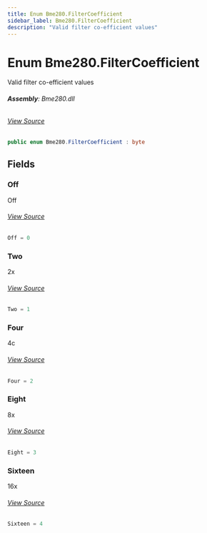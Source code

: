 ```yaml
---
title: Enum Bme280.FilterCoefficient
sidebar_label: Bme280.FilterCoefficient
description: "Valid filter co-efficient values"
---
```

# Enum Bme280.FilterCoefficient
Valid filter co-efficient values

###### **Assembly**: Bme280.dll
###### [View Source](https://github.com/WildernessLabs/Meadow.Foundation.git/blob/develop/Source/Meadow.Foundation.Peripherals/Sensors.Atmospheric.Bme280/Driver/Bme280.FilterCoefficient.cs#L8)
```csharp title="Declaration"
public enum Bme280.FilterCoefficient : byte
```
## Fields
### Off
Off
###### [View Source](https://github.com/WildernessLabs/Meadow.Foundation.git/blob/develop/Source/Meadow.Foundation.Peripherals/Sensors.Atmospheric.Bme280/Driver/Bme280.FilterCoefficient.cs#L13)
```csharp title="Declaration"
Off = 0
```
### Two
2x
###### [View Source](https://github.com/WildernessLabs/Meadow.Foundation.git/blob/develop/Source/Meadow.Foundation.Peripherals/Sensors.Atmospheric.Bme280/Driver/Bme280.FilterCoefficient.cs#L17)
```csharp title="Declaration"
Two = 1
```
### Four
4c
###### [View Source](https://github.com/WildernessLabs/Meadow.Foundation.git/blob/develop/Source/Meadow.Foundation.Peripherals/Sensors.Atmospheric.Bme280/Driver/Bme280.FilterCoefficient.cs#L21)
```csharp title="Declaration"
Four = 2
```
### Eight
8x
###### [View Source](https://github.com/WildernessLabs/Meadow.Foundation.git/blob/develop/Source/Meadow.Foundation.Peripherals/Sensors.Atmospheric.Bme280/Driver/Bme280.FilterCoefficient.cs#L25)
```csharp title="Declaration"
Eight = 3
```
### Sixteen
16x
###### [View Source](https://github.com/WildernessLabs/Meadow.Foundation.git/blob/develop/Source/Meadow.Foundation.Peripherals/Sensors.Atmospheric.Bme280/Driver/Bme280.FilterCoefficient.cs#L29)
```csharp title="Declaration"
Sixteen = 4
```
